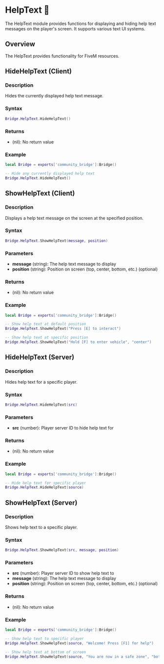# HelpText 💬

<!--META
nav: true
toc: true
description: The HelpText module provides functions for displaying and hiding help text messages on the player's screen. It supports various text UI systems.
-->

The HelpText module provides functions for displaying and hiding help text messages on the player's screen. It supports various text UI systems.

## Overview

The HelpText provides functionality for FiveM resources.

## HideHelpText (Client)

### Description
Hides the currently displayed help text message.

### Syntax
```lua
Bridge.HelpText.HideHelpText()
```

### Returns
- (nil): No return value

### Example
```lua
local Bridge = exports['community_bridge']:Bridge()

-- Hide any currently displayed help text
Bridge.HelpText.HideHelpText()
```

## ShowHelpText (Client)

### Description
Displays a help text message on the screen at the specified position.

### Syntax
```lua
Bridge.HelpText.ShowHelpText(message, position)
```

### Parameters
- **message** (string): The help text message to display
- **position** (string): Position on screen (top, center, bottom, etc.) (optional)

### Returns
- (nil): No return value

### Example
```lua
local Bridge = exports['community_bridge']:Bridge()

-- Show help text at default position
Bridge.HelpText.ShowHelpText("Press [E] to interact")

-- Show help text at specific position
Bridge.HelpText.ShowHelpText("Hold [F] to enter vehicle", "center")
```

## HideHelpText (Server)

### Description
Hides help text for a specific player.

### Syntax
```lua
Bridge.HelpText.HideHelpText(src)
```

### Parameters
- **src** (number): Player server ID to hide help text for

### Returns
- (nil): No return value

### Example
```lua
local Bridge = exports['community_bridge']:Bridge()

-- Hide help text for specific player
Bridge.HelpText.HideHelpText(source)
```

## ShowHelpText (Server)

### Description
Shows help text to a specific player.

### Syntax
```lua
Bridge.HelpText.ShowHelpText(src, message, position)
```

### Parameters
- **src** (number): Player server ID to show help text to
- **message** (string): The help text message to display
- **position** (string): Position on screen (top, center, bottom, etc.) (optional)

### Returns
- (nil): No return value

### Example
```lua
local Bridge = exports['community_bridge']:Bridge()

-- Show help text to specific player
Bridge.HelpText.ShowHelpText(source, "Welcome! Press [F1] for help")

-- Show help text at bottom of screen
Bridge.HelpText.ShowHelpText(source, "You are now in a safe zone", "bottom")
```

